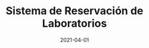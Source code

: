 ---
date: '2021-04-01'
title: 'Sistema de Reservación de Laboratorios'
external: 'labs-reservation-develop.netlify.app'
tech:
  - React
  - Mongo
company: 'Instituto Tecnológico de Costa Rica'
showInProjects: false
---